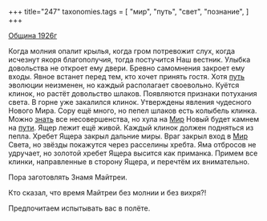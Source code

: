 +++
title="247"
taxonomies.tags = [
 "мир",
 "путь",
 "свет",
 "познание",
]
+++

[Община 1926г](/agni/1926)

Когда молния опалит крылья, когда гром потревожит слух, когда исчезнут якоря благополучия, тогда постучится Наш вестник. Улыбка довольства не откроет ему двери. Бревно самомнения закроет ему входы. Явное встанет перед тем, кто хочет принять гостя. Хотя [путь](/tags/путь) эволюции неизменен, но каждый располагает своевольно. Куётся клинок, но растёт довольство шлаков. Появляются признаки потухания света. В горне уже закалился клинок. Утверждены явления чудесного Нового Мира. Сору ещё много, но пепел шлаков есть колыбель клинка. Можно [знать](/tags/познание) все несовершенства, но хула на [Мир](/tags/[мир](/tags/мир)) Новый будет камнем на [пути](/tags/путь). Ящер лежит ещё живой. Каждый клинок должен подняться из пепла. Хребет Ящера закрыл дальние миры. Враг закрыл вход в [Мир](/tags/[мир](/tags/мир)) Света, но звёзды покажутся через расселины хребта. Яма отбросов не удручает, но золотой хребет Ящера высится как приманка. Примем все клинки, направленные в сторону Ящера, и перечтём их внимательно.   

Пора заготовлять Знамя Майтреи.   

Кто сказал, что время Майтреи без молнии и без вихря?!   

Предпочитаем испытывать вас в полёте.   

